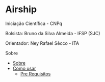 # Airship

Iniciação Científica - CNPq

Bolsista: Bruno da Silva Almeida - IFSP (SJC)  
<p> Orientador: Ney Rafael Sêcco - ITA </p>


Sobre

<!--ts-->

   * [Sobre](#Sobre)
   * [Como usar](#como-usar)
      * [Pre Requisitos](#pre-requisitos)
      
<!--te-->
